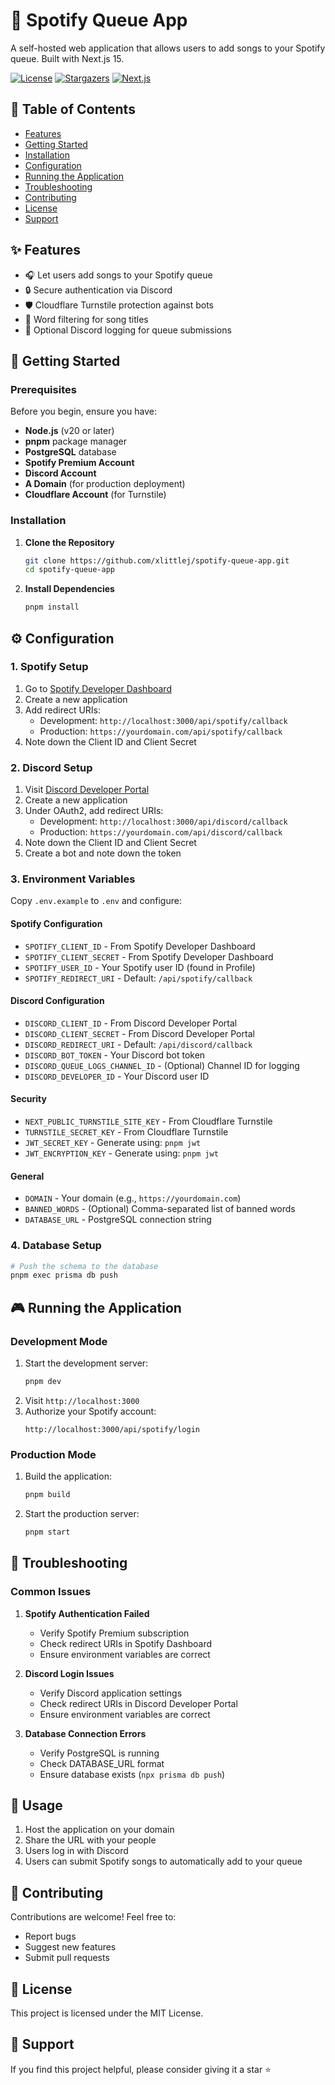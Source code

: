 # :musical_note: Spotify Queue App

A self-hosted web application that allows users to add songs to your Spotify queue. Built with Next.js 15.

[![License](https://img.shields.io/github/license/xlittlej/spotify-queue-app.svg?style=for-the-badge&color=blue)](https://github.com/xlittlej/spotify-queue-app/blob/main/LICENSE)
[![Stargazers](https://img.shields.io/github/stars/xlittlej/spotify-queue-app.svg?style=for-the-badge&color=blue)](https://github.com/xlittlej/spotify-queue-app/stargazers)
[![Next.js](https://img.shields.io/badge/Next.js-15-black?style=for-the-badge)](https://nextjs.org)

## :bookmark: Table of Contents

- [Features](#sparkles-features)
- [Getting Started](#rocket-getting-started)
- [Installation](#installation)
- [Configuration](#gear-configuration)
- [Running the Application](#video_game-running-the-application)
- [Troubleshooting](#wrench-troubleshooting)
- [Contributing](#handshake-contributing)
- [License](#scroll-license)
- [Support](#sparkling_heart-support)

## :sparkles: Features

- :headphones: Let users add songs to your Spotify queue
- :lock: Secure authentication via Discord
- :shield: Cloudflare Turnstile protection against bots
- :no_entry_sign: Word filtering for song titles
- :memo: Optional Discord logging for queue submissions

## :rocket: Getting Started

### Prerequisites

Before you begin, ensure you have:

- **Node.js** (v20 or later)
- **pnpm** package manager
- **PostgreSQL** database
- **Spotify Premium Account**
- **Discord Account**
- **A Domain** (for production deployment)
- **Cloudflare Account** (for Turnstile)

### Installation

1. **Clone the Repository**

   ```bash
   git clone https://github.com/xlittlej/spotify-queue-app.git
   cd spotify-queue-app
   ```

2. **Install Dependencies**
   ```bash
   pnpm install
   ```

## :gear: Configuration

### 1. Spotify Setup

1. Go to [Spotify Developer Dashboard](https://developer.spotify.com/dashboard)
2. Create a new application
3. Add redirect URIs:
   - Development: `http://localhost:3000/api/spotify/callback`
   - Production: `https://yourdomain.com/api/spotify/callback`
4. Note down the Client ID and Client Secret

### 2. Discord Setup

1. Visit [Discord Developer Portal](https://discord.com/developers/applications)
2. Create a new application
3. Under OAuth2, add redirect URIs:
   - Development: `http://localhost:3000/api/discord/callback`
   - Production: `https://yourdomain.com/api/discord/callback`
4. Note down the Client ID and Client Secret
5. Create a bot and note down the token

### 3. Environment Variables

Copy `.env.example` to `.env` and configure:

#### Spotify Configuration

- `SPOTIFY_CLIENT_ID` - From Spotify Developer Dashboard
- `SPOTIFY_CLIENT_SECRET` - From Spotify Developer Dashboard
- `SPOTIFY_USER_ID` - Your Spotify user ID (found in Profile)
- `SPOTIFY_REDIRECT_URI` - Default: `/api/spotify/callback`

#### Discord Configuration

- `DISCORD_CLIENT_ID` - From Discord Developer Portal
- `DISCORD_CLIENT_SECRET` - From Discord Developer Portal
- `DISCORD_REDIRECT_URI` - Default: `/api/discord/callback`
- `DISCORD_BOT_TOKEN` - Your Discord bot token
- `DISCORD_QUEUE_LOGS_CHANNEL_ID` - (Optional) Channel ID for logging
- `DISCORD_DEVELOPER_ID` - Your Discord user ID

#### Security

- `NEXT_PUBLIC_TURNSTILE_SITE_KEY` - From Cloudflare Turnstile
- `TURNSTILE_SECRET_KEY` - From Cloudflare Turnstile
- `JWT_SECRET_KEY` - Generate using: `pnpm jwt`
- `JWT_ENCRYPTION_KEY` - Generate using: `pnpm jwt`

#### General

- `DOMAIN` - Your domain (e.g., `https://yourdomain.com`)
- `BANNED_WORDS` - (Optional) Comma-separated list of banned words
- `DATABASE_URL` - PostgreSQL connection string

### 4. Database Setup

```bash
# Push the schema to the database
pnpm exec prisma db push
```

## :video_game: Running the Application

### Development Mode

1. Start the development server:
   ```bash
   pnpm dev
   ```
2. Visit `http://localhost:3000`
3. Authorize your Spotify account:
   ```
   http://localhost:3000/api/spotify/login
   ```

### Production Mode

1. Build the application:
   ```bash
   pnpm build
   ```
2. Start the production server:
   ```bash
   pnpm start
   ```

## :wrench: Troubleshooting

### Common Issues

1. **Spotify Authentication Failed**

   - Verify Spotify Premium subscription
   - Check redirect URIs in Spotify Dashboard
   - Ensure environment variables are correct

2. **Discord Login Issues**

   - Verify Discord application settings
   - Check redirect URIs in Discord Developer Portal
   - Ensure environment variables are correct

3. **Database Connection Errors**

   - Verify PostgreSQL is running
   - Check DATABASE_URL format
   - Ensure database exists (`npx prisma db push`)

## :memo: Usage

1. Host the application on your domain
2. Share the URL with your people
3. Users log in with Discord
4. Users can submit Spotify songs to automatically add to your queue

## :handshake: Contributing

Contributions are welcome! Feel free to:

- Report bugs
- Suggest new features
- Submit pull requests

## :scroll: License

This project is licensed under the MIT License.

## :sparkling_heart: Support

If you find this project helpful, please consider giving it a star :star:
